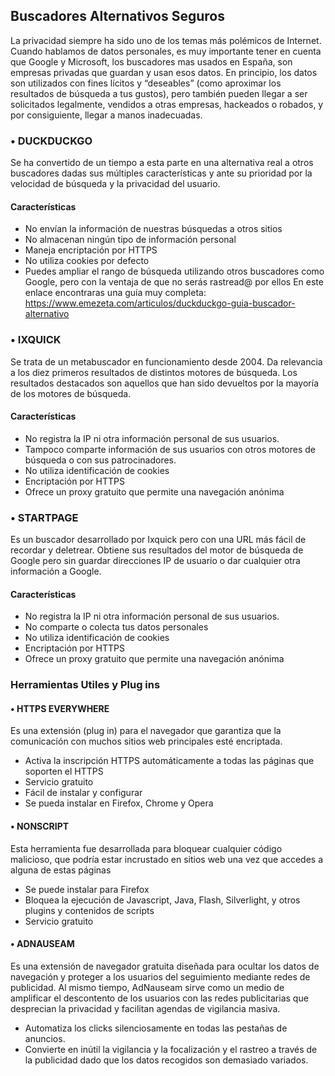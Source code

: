 ## Buscadores Alternativos Seguros

La privacidad siempre ha sido uno de los temas más polémicos de Internet. Cuando hablamos de datos personales, es muy importante tener en cuenta que Google y Microsoft, los buscadores mas usados en España, son empresas privadas que guardan y usan esos datos.
En principio, los datos son utilizados con fines lícitos y “deseables” (como aproximar los resultados de búsqueda a tus gustos), pero también pueden llegar a ser solicitados legalmente, vendidos a otras empresas, hackeados o robados, y por consiguiente, llegar a manos inadecuadas.


### •	DUCKDUCKGO
Se ha convertido de un tiempo a esta parte en una alternativa real a otros buscadores dadas sus múltiples características y ante su prioridad por la velocidad de búsqueda y la privacidad del usuario.

#### Características
*	No envían la información de nuestras búsquedas a otros sitios
*	No almacenan ningún tipo de información personal
*	Maneja encriptación por HTTPS
*	No utiliza cookies por defecto
*	Puedes ampliar el rango de búsqueda utilizando otros buscadores como Google, pero con la ventaja de que no serás rastread@ por ellos
En este enlace encontraras una guía muy completa:
https://www.emezeta.com/articulos/duckduckgo-guia-buscador-alternativo

### •	IXQUICK
Se trata de un metabuscador en funcionamiento desde 2004. Da relevancia a los diez primeros resultados de distintos motores de búsqueda. Los resultados destacados son aquellos que han sido devueltos por la mayoría de los motores de búsqueda.

#### Características
*	No registra la IP ni otra información personal de sus usuarios.
*	Tampoco comparte información de sus usuarios con otros motores de búsqueda o con sus patrocinadores.
*	No utiliza identificación de cookies
*	Encriptación por HTTPS
*	Ofrece un proxy gratuito que permite una navegación anónima

### •	STARTPAGE
Es un buscador desarrollado por Ixquick pero con una URL más fácil de recordar y deletrear. Obtiene sus resultados del motor de búsqueda de Google pero sin guardar direcciones IP de usuario o dar cualquier otra información a Google.

#### Características
*	No registra la IP ni otra información personal de sus usuarios.
*	No comparte o colecta tus datos personales
*	No utiliza identificación de cookies
*	Encriptación por HTTPS
*	Ofrece un proxy gratuito que permite una navegación anónima


### Herramientas Utiles y Plug ins

#### •	HTTPS EVERYWHERE
Es una extensión (plug in) para el navegador que garantiza que la comunicación con muchos sitios web principales esté encriptada.
*	Activa la inscripción HTTPS automáticamente a todas las páginas que  soporten el HTTPS
*	Servicio gratuito
*	Fácil de instalar y configurar
*	Se pueda instalar en Firefox, Chrome y Opera

#### •	NONSCRIPT
Esta herramienta fue desarrollada para bloquear cualquier código malicioso, que podría estar incrustado en sitios web una vez que accedes a alguna de estas páginas
*	Se puede instalar para Firefox
*	Bloquea la ejecución de Javascript, Java, Flash, Silverlight, y otros plugins y contenidos de scripts
*	Servicio gratuito

#### •	ADNAUSEAM
Es una extensión de navegador gratuita diseñada para ocultar los datos de navegación y proteger a los usuarios del seguimiento mediante redes de publicidad. Al mismo tiempo, AdNauseam sirve como un medio de amplificar el descontento de los usuarios con las redes publicitarias que desprecian la privacidad y facilitan agendas de vigilancia masiva.
*	Automatiza los clicks silenciosamente en todas las pestañas de anuncios.
*	Convierte en inútil la vigilancia y la focalización y el rastreo a través de la publicidad dado que los datos recogidos son demasiado variados.
